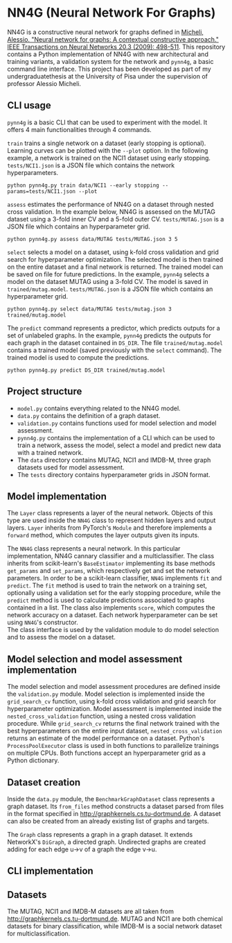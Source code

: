 # NN4G (Neural Network For Graphs)
NN4G is a constructive neural network for graphs defined in [Micheli, Alessio. "Neural network for graphs: A contextual constructive approach." IEEE Transactions on Neural Networks 20.3 (2009): 498-511](https://ieeexplore.ieee.org/abstract/document/4773279).
This repository contains a Python implementation of NN4G with new architectural and training variants, a validation system for the network and `pynn4g`, a basic command line interface.
This project has been developed as part of my undergraduatethesis at the University of Pisa under the supervision of professor Alessio Micheli.

## CLI usage
`pynn4g` is a basic CLI that can be used to experiment with the model. It offers 4 main functionalities through 4 commands.

`train` trains a single network on a dataset (early stopping is optional). Learning curves can be plotted with the `--plot` option. In the following example, a network is trained on the NCI1 dataset using early stopping. `tests/NCI1.json` is a JSON file which contains the network hyperparameters.
```
python pynn4g.py train data/NCI1 --early stopping --params=tests/NCI1.json --plot
```


`assess` estimates the performance of NN4G on a dataset through nested cross validation. In the example below, NN4G is assessed on the MUTAG dataset using a 3-fold inner CV and a 5-fold outer CV. `tests/MUTAG.json` is a JSON file which contains an hyperparameter grid.
```
python pynn4g.py assess data/MUTAG tests/MUTAG.json 3 5
```

`select` selects a model on a dataset, using k-fold cross validation and grid search for hyperparameter optimization. The selected model is then trained on the entire dataset and a final network is returned. The trained model can be saved on file for future predictions. In the example, `pynn4g` selects a model on the dataset MUTAG using a 3-fold CV. The model is saved in `trained/mutag.model`. `tests/MUTAG.json` is a JSON file which contains an hyperparameter grid.
```
python pynn4g.py select data/MUTAG tests/mutag.json 3 trained/mutag.model
```

The `predict` command represents a predictor, which predicts outputs for a set of unlabeled graphs. In the example, `pynn4g` predicts  the outputs for each graph in the dataset contained in `DS_DIR`. The file `trained/mutag.model` contains a trained model (saved previously with the `select` command). The trained model is used to compute the predictions.
```
python pynn4g.py predict DS_DIR trained/mutag.model
```


## Project structure
- `model.py` contains everything related to the NN4G model.
- `data.py` contains the definition of a graph dataset.
- `validation.py` contains functions used for model selection and model assessment.
- `pynn4g.py` contains the implementation of a CLI which can be used to train a network, assess the model, select a model and predict new data with a trained network.
- The `data` directory contains MUTAG, NCI1 and IMDB-M, three graph datasets used for model assessment.
- The `tests` directory contains hyperparameter grids in JSON format.

## Model implementation
The `Layer` class represents a layer of the neural network. Objects of this type are used inside the `NN4G` class to represent hidden layers and output layers. `Layer` inherits from PyTorch's `Module` and therefore implements a `forward` method, which computes the layer outputs given its inputs.

The `NN4G` class represents a neural network. In this particular implementation, NN4G cannary classifier and a multiclassifier. The class inherits from scikit-learn's `BaseEstimator` implementing its base methods `get_params` and `set_params`, which respectively get and set the network parameters. In order to be a scikit-learn classifier, `NN4G` implements `fit` and `predict`. The `fit` method is used to train the network on a training set, optionally using a validation set for the early stopping procedure, while the `predict` method is used to calculate predictions associated to graphs contained in a list. The class also implements `score`, which computes the network accuracy on a dataset. Each network hyperparameter can be set using `NN4G`'s constructor.\
The class interface is used by the validation module to do model selection and to assess the model on a dataset.

## Model selection and model assessment implementation
The model selection and model assessment procedures are defined inside the `validation.py` module. Model selection is implemented inside the `grid_search_cv` function, using k-fold cross validation and grid search for hyperparameter optimization. Model assessment is implemented inside the `nested_cross_validation` function, using a nested cross validation procedure. While `grid_search_cv` returns the final network trained with the best hyperparameters on the entire input dataset, `nested_cross_validation` returns an estimate of the model performance on a dataset. Python's `ProcessPoolExecutor` class is used in both functions to parallelize trainings on multiple CPUs. Both functions accept an hyperparameter grid as a Python dictionary.

## Dataset creation
Inside the `data.py` module, the `BenchmarkGraphDataset` class represents a graph dataset. Its `from_files` method constructs a dataset parsed from files in the format specified in http://graphkernels.cs.tu-dortmund.de. A dataset can also be created from an already existing list of graphs and targets.

The `Graph` class represents a graph in a graph dataset. It extends NetworkX's `DiGraph`, a directed graph. Undirected graphs are created adding for each edge u->v of a graph the edge v->u.

## CLI implementation

## Datasets
The MUTAG, NCI1 and IMDB-M datasets are all taken from http://graphkernels.cs.tu-dortmund.de. MUTAG and NCI1 are both chemical datasets for binary classification, while IMDB-M is a social network dataset for multiclassification.

